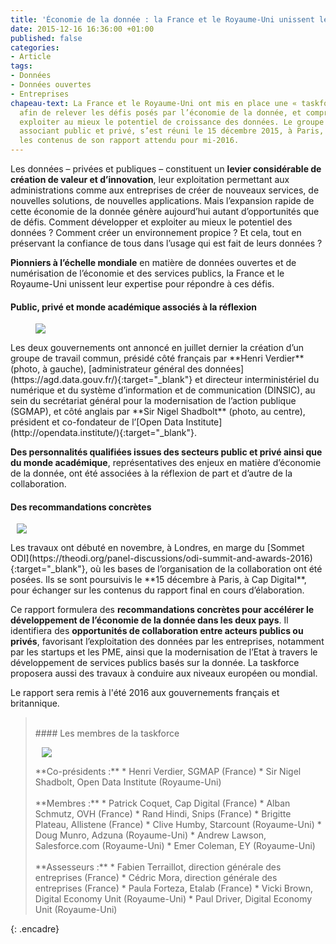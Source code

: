 ```yaml
---
title: 'Économie de la donnée : la France et le Royaume-Uni unissent leur expertise'
date: 2015-12-16 16:36:00 +01:00
published: false
categories:
- Article
tags:
- Données
- Données ouvertes
- Entreprises
chapeau-text: La France et le Royaume-Uni ont mis en place une « taskforce » commune
  afin de relever les défis posés par l’économie de la donnée, et comprendre comment
  exploiter au mieux le potentiel de croissance des données. Le groupe de travail,
  associant public et privé, s’est réuni le 15 décembre 2015, à Paris, pour valider
  les contenus de son rapport attendu pour mi-2016.
---
```


Les données – privées et publiques – constituent un **levier considérable de création de valeur et d’innovation**, leur exploitation permettant aux administrations comme aux entreprises de créer de nouveaux services, de nouvelles solutions, de nouvelles applications. Mais l’expansion rapide de cette économie de la donnée génère aujourd’hui autant d’opportunités que de défis. Comment développer et exploiter au mieux le potentiel des données ? Comment créer un environnement propice ? Et cela, tout en préservant la confiance de tous dans l’usage qui est fait de leurs données ?

**Pionniers à l’échelle mondiale** en matière de données ouvertes et de numérisation de l’économie et des services publics, la France et le Royaume-Uni unissent leur expertise pour répondre à ces défis.

#### Public, privé et monde académique associés à la réflexion
<figure class='image-left' style='width: 40%; margin-right: 10px;'><img src="/uploads/taskforce-hv_ns_.jpg"/></figure>Les deux gouvernements ont annoncé en juillet dernier la création d’un groupe de travail commun, présidé côté français par **Henri Verdier** (photo, à gauche), [administrateur général des données](https://agd.data.gouv.fr/){:target="_blank"} et directeur interministériel du numérique et du système d’information et de communication (DINSIC), au sein du secrétariat général pour la modernisation de l’action publique (SGMAP), et côté anglais par **Sir Nigel Shadbolt** (photo, au centre), président et co-fondateur de l’[Open Data Institute](http://opendata.institute/){:target="_blank"}.

**Des personnalités qualifiées issues des secteurs public et privé ainsi que du monde académique**, représentatives des enjeux en matière d’économie de la donnée, ont été associées à la réflexion de part et d’autre de la collaboration.

#### Des recommandations concrètes 
<figure class='image-right' style='width: 40%; margin-left: 10px;'><img src="/uploads/taskforce_3.jpg"/></figure>Les travaux ont débuté en novembre, à Londres, en marge du [Sommet ODI](https://theodi.org/panel-discussions/odi-summit-and-awards-2016){:target="_blank"}, où les bases de l’organisation de la collaboration ont été posées. Ils se sont poursuivis le **15 décembre à Paris, à Cap Digital**, pour échanger sur les contenus du rapport final en cours d’élaboration.

Ce rapport formulera des **recommandations concrètes pour accélérer le développement de l’économie de la donnée dans les deux pays**. Il identifiera des **opportunités de collaboration entre acteurs publics ou privés**, favorisant l’exploitation des données par les entreprises, notamment par les startups et les PME, ainsi que la modernisation de l’Etat à travers le développement de services publics basés sur la donnée. La taskforce proposera aussi des travaux à conduire aux niveaux européen ou mondial.

Le rapport sera remis à l'été 2016 aux gouvernements français et britannique.

> <br>
> #### Les membres de la taskforce 
> <figure class='image-right' style='width: 50%; margin-left: 10px;'><img src="/uploads/taskforce_4.jpg"/></figure> 
> **Co-présidents :**
> * Henri Verdier, SGMAP (France)
> * Sir Nigel Shadbolt, Open Data Institute (Royaume-Uni)
> <br>
> <br>
> **Membres :**
> * Patrick Coquet, Cap Digital (France)
> * Alban Schmutz, OVH (France)
> * Rand Hindi, Snips (France)
> * Brigitte Plateau, Allistene (France)
> * Clive Humby, Starcount (Royaume-Uni)
> * Doug Munro, Adzuna (Royaume-Uni)
> * Andrew Lawson, Salesforce.com (Royaume-Uni)
> * Emer Coleman, EY (Royaume-Uni)
> <br>
> <br>
> **Assesseurs :**
> * Fabien Terraillot, direction générale des entreprises (France)
> * Cédric Mora, direction générale des entreprises (France)
> * Paula Forteza, Etalab (France)
> * Vicki Brown, Digital Economy Unit (Royaume-Uni)
> * Paul Driver, Digital Economy Unit (Royaume-Uni)
{: .encadre} 
